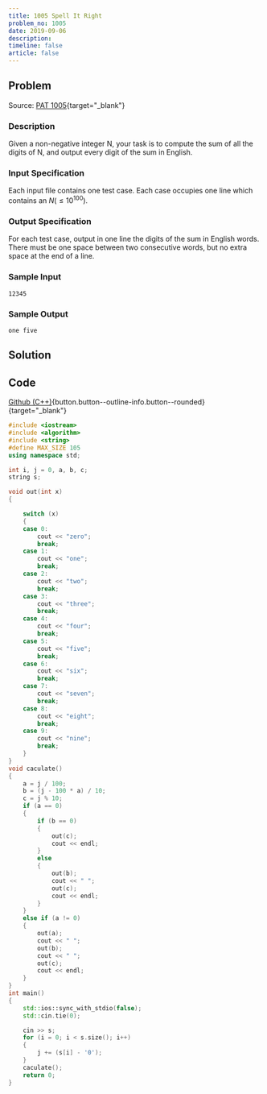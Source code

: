 ```yaml
---
title: 1005 Spell It Right
problem_no: 1005
date: 2019-09-06
description: 
timeline: false
article: false
---
```


<!--more-->

## Problem

Source: [PAT 1005](https://pintia.cn/problem-sets/994805342720868352/exam/problems/994805519074574336){target="_blank"}

### Description

Given a non-negative integer N, your task is to compute the sum of all the digits of N, and output every digit of the sum in English.

### Input Specification

Each input file contains one test case. Each case occupies one line which contains an $N (≤10^100)$.

### Output Specification

For each test case, output in one line the digits of the sum in English words. There must be one space between two consecutive words, but no extra space at the end of a line.

### Sample Input

```text
12345
```

### Sample Output

```text
one five
```

## Solution

## Code

[Github (C++)](https://github.com/Alomerry/algorithm/blob/master/pat/a/1005){button.button--outline-info.button--rounded}{target="_blank"}


```cpp
#include <iostream>
#include <algorithm>
#include <string>
#define MAX_SIZE 105
using namespace std;

int i, j = 0, a, b, c;
string s;

void out(int x)
{

    switch (x)
    {
    case 0:
        cout << "zero";
        break;
    case 1:
        cout << "one";
        break;
    case 2:
        cout << "two";
        break;
    case 3:
        cout << "three";
        break;
    case 4:
        cout << "four";
        break;
    case 5:
        cout << "five";
        break;
    case 6:
        cout << "six";
        break;
    case 7:
        cout << "seven";
        break;
    case 8:
        cout << "eight";
        break;
    case 9:
        cout << "nine";
        break;
    }
}
void caculate()
{
    a = j / 100;
    b = (j - 100 * a) / 10;
    c = j % 10;
    if (a == 0)
    {
        if (b == 0)
        {
            out(c);
            cout << endl;
        }
        else
        {
            out(b);
            cout << " ";
            out(c);
            cout << endl;
        }
    }
    else if (a != 0)
    {
        out(a);
        cout << " ";
        out(b);
        cout << " ";
        out(c);
        cout << endl;
    }
}
int main()
{
    std::ios::sync_with_stdio(false);
    std::cin.tie(0);

    cin >> s;
    for (i = 0; i < s.size(); i++)
    {
        j += (s[i] - '0');
    }
    caculate();
    return 0;
}
```
